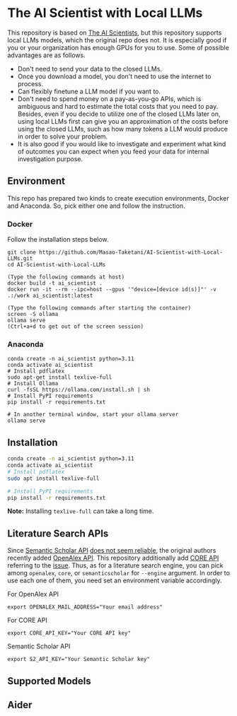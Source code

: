 # The AI Scientist with Local LLMs
This repository is based on [The AI Scientists](https://github.com/SakanaAI/AI-Scientist), but this repository supports local LLMs models, 
which the original repo does not. It is especially good if you or your organization has enough GPUs for you to use. Some of possible 
advantages are as follows.

- Don't need to send your data to the closed LLMs.
- Once you download a model, you don't need to use the internet to process.
- Can flexibly finetune a LLM model if you want to.
- Don't need to spend money on a pay-as-you-go APIs, which is ambiguous and hard to estimate the total costs that you need to pay.
Besides, even if you decide to utilize one of the closed LLMs later on, using local LLMs first can give you an approximation of the costs 
before using the closed LLMs, such as how many tokens a LLM would produce in order to solve your problem. 
- It is also good if you would like to investigate and experiment what kind of outcomes you can expect when you feed your data for internal 
investigation purpose.


## Environment
This repo has prepared two kinds to create execution environments, Docker and Anaconda. So, pick either one and follow the instruction.

### Docker
Follow the installation steps below.
```
git clone https://github.com/Masao-Taketani/AI-Scientist-with-Local-LLMs.git
cd AI-Scientist-with-Local-LLMs

(Type the following commands at host)
docker build -t ai_scientist .
docker run -it --rm --ipc=host --gpus '"device=[device id(s)]"' -v .:/work ai_scientist:latest

(Type the following commands after starting the container)
screen -S ollama
ollama serve
(Ctrl+a+d to get out of the screen session)
```

### Anaconda
```
conda create -n ai_scientist python=3.11
conda activate ai_scientist
# Install pdflatex
sudo apt-get install texlive-full
# Install Ollama
curl -fsSL https://ollama.com/install.sh | sh
# Install PyPI requirements
pip install -r requirements.txt

# In another terminal window, start your ollama server
ollama serve
```

## Installation
```bash
conda create -n ai_scientist python=3.11
conda activate ai_scientist
# Install pdflatex
sudo apt install texlive-full

# Install PyPI requirements
pip install -r requirements.txt
```

**Note:** Installing `texlive-full` can take a long time.


## Literature Search APIs
Since [Semantic Scholar API](https://www.semanticscholar.org/product/api) [does not seem reliable](https://github.com/SakanaAI/AI-Scientist/issues/104), 
the original authors recently added [OpenAlex API](https://docs.openalex.org/how-to-use-the-api/api-overview). This repository additionally add 
[CORE API](https://core.ac.uk/services/api) referring to the [issue](https://github.com/SakanaAI/AI-Scientist/issues/104#issuecomment-2334149214).
Thus, as for a literature search engine, you can pick among `openalex`, `core`, or `semanticscholar` for `--engine` argument. In order to use each one 
of them, you need set an environment variable accordingly.

For OpenAlex API
```
export OPENALEX_MAIL_ADDRESS="Your email address"
```
For CORE API
```
export CORE_API_KEY="Your CORE API key"
```
Semantic Scholar API
```
export S2_API_KEY="Your Semantic Scholar key"
```

## Supported Models


## Aider